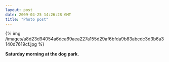 ```yaml
---
layout: post
date: 2009-04-25 14:26:28 GMT
title: "Photo post"
---
```

{% img /images/a8d23d94054a6dca69aea227a155d29af6bfda9b83abcdc3d3b6a3140d7619cf.jpg %}

<b>Saturday morning at the dog park.</b>